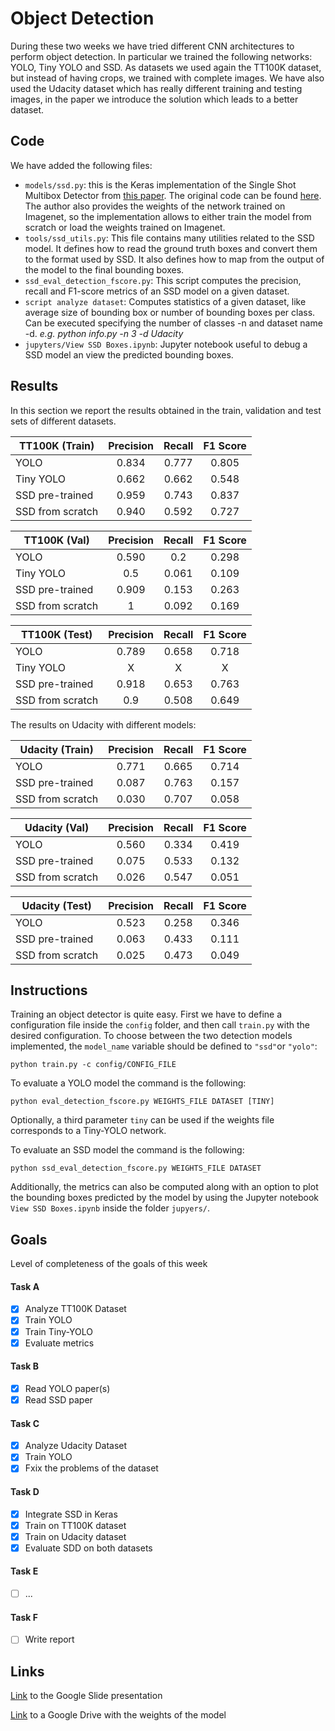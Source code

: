 # Object Detection
During these two weeks we have tried different CNN architectures to perform object detection. In particular we trained the following networks: YOLO, Tiny YOLO and SSD. As datasets we used again the TT100K dataset, but instead of having crops, we trained with complete images. We have also used the Udacity dataset which has really different training and testing images, in the paper we introduce the solution which leads to a better dataset.

## Code
We have added the following files:
* `models/ssd.py`: this is the Keras implementation of the Single Shot Multibox Detector from [this paper](https://arxiv.org/abs/1512.02325). The original code can be found [here](https://github.com/rykov8/ssd_keras). The author also provides the weights of the network trained on Imagenet, so the implementation allows to either train the model from scratch or load the weights trained on Imagenet.
* `tools/ssd_utils.py`: This file contains many utilities related to the SSD model. It defines how to read the ground truth boxes and convert them to the format used by SSD. It also defines how to map from the output of the model to the final bounding boxes.
* `ssd_eval_detection_fscore.py`: This script computes the precision, recall and F1-score metrics of an SSD model on a given dataset.
* `script analyze dataset`: Computes statistics of a given dataset, like average size of bounding box or number of bounding boxes per class. Can be executed specifying the number of classes -n and dataset name -d. *e.g.  python info.py -n 3 -d Udacity*
* `jupyters/View SSD Boxes.ipynb`: Jupyter notebook useful to debug a SSD model an view the predicted bounding boxes.

## Results
In this section we report the results obtained in the train, validation and test sets of different datasets.

| TT100K (Train)    | Precision   | Recall  | F1 Score  |
| ----------------- |:------:| :-----:|:-----:|
| YOLO              | 0.834      | 0.777      | 0.805     |
| Tiny YOLO         | 0.662      | 0.662      | 0.548     |
| SSD pre-trained   | 0.959      | 0.743      | 0.837     |
| SSD from scratch  | 0.940      | 0.592      | 0.727     |

| TT100K (Val)    | Precision   | Recall  | F1 Score  |
| ----------------- |:------:| :-----:|:-----:|
| YOLO              | 0.590      | 0.2      | 0.298     |
| Tiny YOLO         | 0.5      | 0.061      | 0.109     |
| SSD pre-trained   | 0.909      | 0.153      | 0.263     |
| SSD from scratch  | 1      | 0.092      | 0.169     |

| TT100K (Test)    | Precision   | Recall  | F1 Score  |
| ----------------- |:------:| :-----:|:-----:|
| YOLO              | 0.789      | 0.658      | 0.718     |
| Tiny YOLO         | X      | X      | X     |
| SSD pre-trained   | 0.918      | 0.653      | 0.763     |
| SSD from scratch  | 0.9      | 0.508      | 0.649     |

The results on Udacity with different models:

| Udacity (Train)    | Precision   | Recall  | F1 Score  |
| ----------------- |:------:| :-----:|:-----:|
| YOLO              | 0.771      | 0.665      | 0.714     |
| SSD pre-trained   | 0.087      | 0.763      | 0.157     |
| SSD from scratch  | 0.030      | 0.707      | 0.058     |

| Udacity (Val)    | Precision   | Recall  | F1 Score  |
| ----------------- |:------:| :-----:|:-----:|
| YOLO              | 0.560      | 0.334      | 0.419     |
| SSD pre-trained   | 0.075      | 0.533      | 0.132     |
| SSD from scratch  | 0.026      | 0.547      | 0.051     |

| Udacity (Test)    | Precision   | Recall  | F1 Score  |
| ----------------- |:------:| :-----:|:-----:|
| YOLO              | 0.523      | 0.258      | 0.346     |
| SSD pre-trained   | 0.063      | 0.433      | 0.111     |
| SSD from scratch  | 0.025      | 0.473      | 0.049     |

## Instructions
Training an object detector is quite easy. First we have to define a configuration file inside the `config` folder, and then call `train.py` with the desired configuration. To choose between the two detection models implemented, the `model_name` variable should be defined to `"ssd"`or `"yolo"`:
```
python train.py -c config/CONFIG_FILE
```

To evaluate a YOLO model the command is the following:
```
python eval_detection_fscore.py WEIGHTS_FILE DATASET [TINY]
```
Optionally, a third parameter `tiny` can be used if the weights file corresponds to a Tiny-YOLO network.

To evaluate an SSD model the command is the following:
```
python ssd_eval_detection_fscore.py WEIGHTS_FILE DATASET
```

Additionally, the metrics can also be computed along with an option to plot the bounding boxes predicted by the model by using the Jupyter notebook `View SSD Boxes.ipynb` inside the folder `jupyers/`.

## Goals
Level of completeness of the goals of this week
#### Task A
- [x] Analyze TT100K Dataset
- [x] Train YOLO
- [x] Train Tiny-YOLO
- [x] Evaluate metrics

#### Task B
- [x] Read YOLO paper(s)
- [x] Read SSD paper

#### Task C
- [x] Analyze Udacity Dataset
- [x] Train YOLO
- [x] Fxix the problems of the dataset

#### Task D
- [x] Integrate SSD in Keras
- [x] Train on TT100K dataset
- [x] Train on Udacity dataset
- [x] Evaluate SDD on both datasets

#### Task E
- [ ] ...

#### Task F
- [ ] Write report

## Links
[Link](https://docs.google.com/presentation/d/1V-ui0jbUjdvCARN4frC-gQrkKvEKChS92FLr5iQ614o/edit#slide=id.g1d0f8546dc_1_0) to the Google Slide presentation

[Link](https://drive.google.com/open?id=0B3RGXagP6D6sQUptXzhBd3U3Qzg) to a Google Drive with the weights of the model

